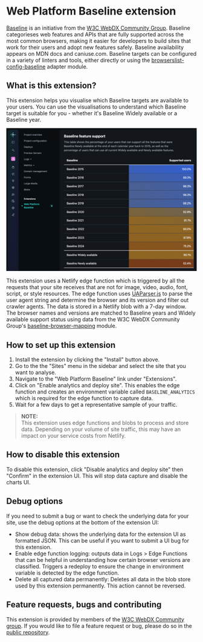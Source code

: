# Web Platform Baseline extension

[Baseline](https://developer.mozilla.org/en-US/docs/Glossary/Baseline/Compatibility) is an initiative from the [W3C WebDX Community Group](https://www.w3.org/community/webdx/).  Baseline categorieses web features and APIs that are fully supported across the most common browsers, making it easier for developers to build sites that work for their users and adopt new features safely.  Baseline availability appears on MDN docs and caniuse.com.  Baseline targets can be configured in a variety of linters and tools, either directly or using the [browserslist-config-baseline](https://web.dev/articles/use-baseline-with-browserslist) adapter module.

## What is this extension?

This extension helps you visualise which Baseline targets are available to your users.  You can use the visualisations to understand which Baseline target is suitable for you - whether it's Baseline Widely available or a Baseline year.


![An image of the extension in use, showing the percentage of each Baseline target that are supported by the site where the extension is deployed.](/assets/extension-screenshot.png)

This extension uses a Netlify edge function which is triggered by all the requests that your site receives that are not for image, video, audio, font, script, or style resources. The edge function uses [UAParser.js](https://uaparser.dev/) to parse the user agent string and determine the browser and its version and filter out crawler agents. The data is stored in a Netlify blob with a 7-day window. The browser names and versions are matched to Baseline years and Widely available support status using data from the W3C WebDX Community Group's [baseline-browser-mapping](https://npmjs.com/baseline-browser-mapping) module.

## How to set up this extension

1. Install the extension by clicking the "Install" button above.
2. Go to the the "Sites" menu in the sidebar and select the site that you want to analyse.
3. Navigate to the "Web Platform Baseline" link under "Extensions".
4. Click on "Enable analytics and deploy site". This enables the edge function and creates an environment variable called `BASELINE_ANALYTICS` which is required for the edge function to capture data.
5. Wait for a few days to get a representative sample of your traffic.

> **NOTE:**  
> This extension uses edge functions and blobs to process and store data.  Depending on your volume of site traffic, this may have an impact on your service costs from Netlify.

## How to disable this extension

To disable this extension, click "Disable analytics and deploy site" then "Confirm" in the extension UI.  This will stop data capture and disable the charts UI.

## Debug options

If you need to submit a bug or want to check the underlying data for your site, use the debug options at the bottom of the extension UI:

- Show debug data: shows the underlying data for the extension UI as formatted JSON.  This can be useful if you want to submit a UI bug for this extension.
- Enable edge function logging: outputs data in Logs > Edge Functions that can be helpful in understanding how certain browser versions are classified.  Triggers a redeploy to ensure the change in environment variable is detected by the edge function.
- Delete all captured data permanently: Deletes all data in the blob store used by this extension permanently.  This action cannot be reversed.

## Feature requests, bugs and contributing

This extension is provided by members of the [W3C WebDX Community group](https://www.w3.org/community/webdx/).  If you would like to file a feature request or bug, please do so in the [public repository](https://github.com/tonypconway/netlify-baseline-extension).
